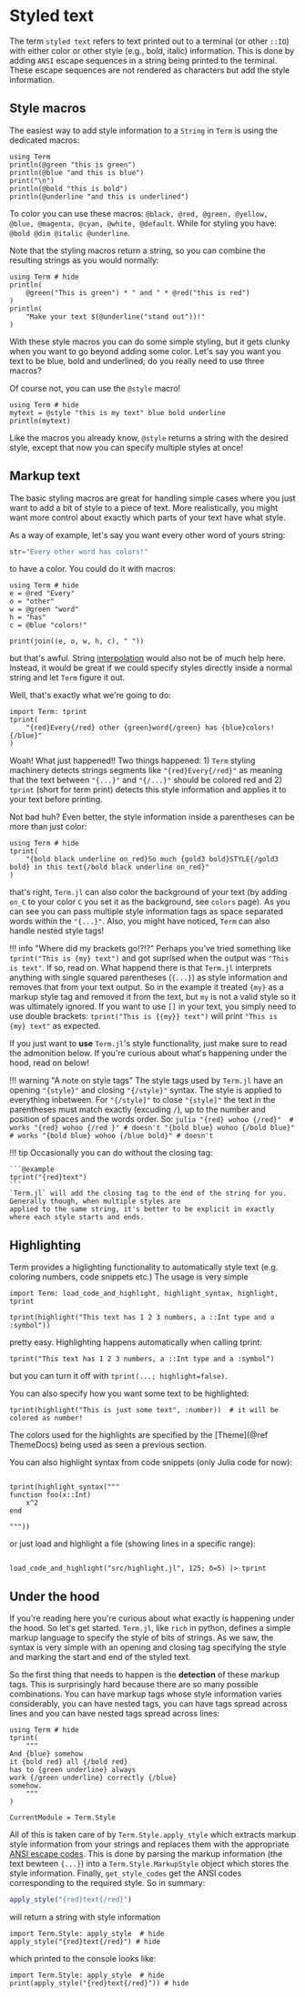 # Styled text
The term `styled text` refers to text printed out to a terminal (or other `::IO`) with either color or other style (e.g., bold, italic) information. This is done by adding `ANSI` escape sequences in a string being printed to the terminal. These escape sequences are not rendered as characters but add the style information.

## Style macros
The easiest way to add style information to a `String` in `Term` is using the dedicated macros:

```@example
using Term
println(@green "this is green")
println(@blue "and this is blue")
print("\n")
println(@bold "this is bold")
println(@underline "and this is underlined")
```

To color you can use these macros: `@black, @red, @green, @yellow, @blue, @magenta, @cyan, @white, @default`.
While for styling you have: `@bold @dim @italic @underline`.

Note that the styling macros return a string, so you can combine the resulting strings as you would normally:

```@example
using Term # hide
println(
    @green("This is green") * " and " * @red("this is red")
)
println(
    "Make your text $(@underline("stand out"))!"
)
```

With these style macros you can do some simple styling, but it gets clunky when you want to go beyond adding some color. Let's say you want you text to be blue, bold and underlined; do you really need to use three macros?

Of course not, you can use the `@style` macro!

```@example
using Term # hide
mytext = @style "this is my text" blue bold underline
println(mytext)
```

Like the macros you already know, `@style` returns a string with the desired style, except that now you can specify multiple styles at once! 

## Markup text
The basic styling macros are great for handling simple cases where you just want to add a bit of style to a piece of text. More realistically, you might want more control about exactly which parts of your text have what style. 

As a way of example, let's say you want every other word of yours string:

```julia
str="Every other word has colors!"
```

to have a color. You could do it with macros:

```@example
using Term # hide
e = @red "Every"
o = "other"
w = @green "word"
h = "has"
c = @blue "colors!"

print(join((e, o, w, h, c), " "))
```

but that's awful. String [interpolation](https://docs.julialang.org/en/v1/manual/strings/#string-interpolation) would also not be of much help here. Instead, it would be great if we could specify styles directly inside a normal string and let `Term` figure it out.

Well, that's exactly what we're going to do:
```@example
import Term: tprint
tprint(
    "{red}Every{/red} other {green}word{/green} has {blue}colors!{/blue}"
)
```

Woah! What just happened!!
Two things happened: 1) `Term` styling machinery detects strings segments like `"{red}Every{/red}"` as meaning that the text between `"{...}"` and `"{/...}"` should be colored red and 2) `tprint` (short for term print) detects this style information and applies it to your text before printing. 

Not bad huh? Even better, the style information inside a parentheses can be more than just color:
```@example
using Term # hide
tprint(
    "{bold black underline on_red}So much {gold3 bold}STYLE{/gold3 bold} in this text{/bold black underline on_red}"
)
```
that's right, `Term.jl` can also color the background of your text (by adding `on_C` to your color `C` you set it as the background, see `colors` page). As you can see you can pass multiple style information tags as space separated words within the `"{...}"`. Also, you might have noticed, `Term` can also handle nested style tags!

!!! info "Where did my brackets go!?!?"
    Perhaps you've tried something like `tprint("This is {my} text")` and got suprised when the output was `"This is text"`. If so, read on. What happend there is that `Term.jl` interprets anything with single squared parentheses (`{...}`) as style information
    and removes that from your text output. So in the example it treated `{my}` as a markup style tag and removed it from the text, but `my` is not a valid style so it was ultimately ignored. If you want to use `[]` in your text, you simply need to use double brackets: `tprint("This is {{my}} text")` will print `"This is {my} text"` as expected. 


If you just want to **use** `Term.jl`'s style functionality, just make sure to read the admonition below. If you're curious about what's happening under the hood, read on below!

!!! warning "A note on style tags"
    The style tags used by `Term.jl` have an opening `"{style}"` and closing `"{/style}"` syntax. The style is applied to everything inbetween. For `"{/style]"` to close `"{style]"` the text in the parentheses must match exactly (excuding `/`), up to the number and position of spaces and the words order. So:
    ```julia
    "{red} wohoo {/red}"  # works
    "{red} wohoo {/red }" # doesn't
    "{bold blue} wohoo {/bold blue}" # works
    "{bold blue} wohoo {/blue bold}" # doesn't
    ```

!!! tip
    Occasionally you can do without the closing tag:
    
    ```@example
    tprint("{red}text")
    ```
    `Term.jl` will add the closing tag to the end of the string for you. Generally though, when multiple styles are 
    applied to the same string, it's better to be explicit in exactly where each style starts and ends.


## Highlighting
Term provides a higlighting functionality to automatically style text (e.g. coloring numbers, code snippets etc.) The usage is very simple
```@example h
import Term: load_code_and_highlight, highlight_syntax, highlight, tprint

tprint(highlight("This text has 1 2 3 numbers, a ::Int type and a :symbol"))
```

pretty easy. Highlighting happens automatically when calling tprint:
```@example h
tprint("This text has 1 2 3 numbers, a ::Int type and a :symbol")
```
but you can turn it off with `tprint(...; highlight=false)`.

You can also specify how you want some text to be highlighted:
```@example h
tprint(highlight("This is just some text", :number))  # it will be colored as number!
```

The colors used for the highlights are specified by the [Theme](@ref ThemeDocs) being used as seen a previous section. 

You can also highlight syntax from code snippets (only Julia code for now):
```@example h

tprint(highlight_syntax("""
function foo(x::Int)
    x^2
end

"""))
```

or just load and highlight a file (showing lines in a specific range):
```@example h

load_code_and_highlight("src/highlight.jl", 125; δ=5) |> tprint
```


## Under the hood

If you're reading here you're curious about what exactly is happening under the hood. So let's get started.
`Term.jl`, like `rich` in python, defines a simple markup language to specify the style of bits of strings.
As we saw, the syntax is very simple with an opening and closing tag specifying the style and marking the start and end of the styled text. 

So the first thing that needs to happen is the **detection** of these markup tags. This is surprisingly hard because there are so many possible combinations. You can have markup tags whose style information varies considerably, you can have nested tags, you can have tags spread across lines and you can have nested tags spread across lines:

```@example
using Term # hide
tprint(
    """
And {blue} somehow
it {bold red} all {/bold red}
has to {green underline} always
work {/green underline} correctly {/blue}
somehow.
    """
)
```

```@meta
CurrentModule = Term.Style
```

All of this is taken care of by `Term.Style.apply_style` which extracts markup style information from your strings and replaces them with the appropriate [ANSI escape codes](https://gist.github.com/fnky/458719343aabd01cfb17a3a4f7296797). This is done by parsing the markup information (the text bewteen `{...}`) into a `Term.Style.MarkupStyle` object which stores the style information. Finally, `get_style_codes` get the ANSI codes corresponding to the required style. 
So in summary:

```julia
apply_style("{red}text{/red}")
```
will return a string with style information

```@example
import Term.Style: apply_style  # hide
apply_style("{red}text{/red}") # hide
```

which printed to the console looks like:
```@example
import Term.Style: apply_style  # hide
print(apply_style("{red}text{/red}")) # hide
```

